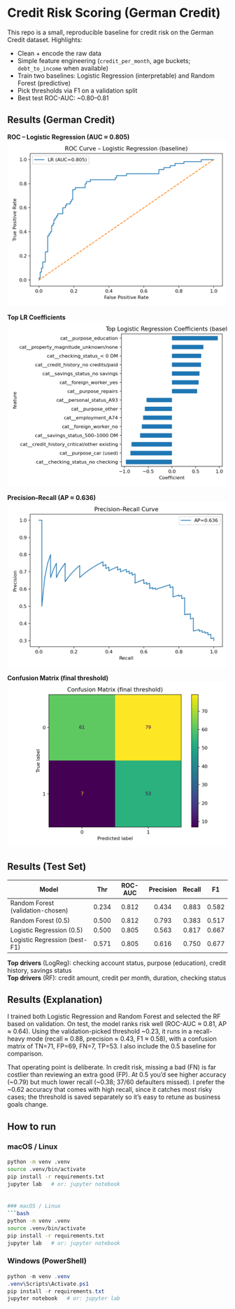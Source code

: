 # Credit Risk Scoring (German Credit)

This repo is a small, reproducible baseline for credit risk on the German Credit dataset. Highlights:
- Clean + encode the raw data
- Simple feature engineering (`credit_per_month`, age buckets; `debt_to_income` when available)
- Train two baselines: Logistic Regression (interpretable) and Random Forest (predictive)
- Pick thresholds via F1 on a validation split
- Best test ROC-AUC: ~0.80–0.81

## Results (German Credit)

**ROC – Logistic Regression (AUC ≈ 0.805)**  
![ROC – Logistic Regression](assets/roc_lr_baseline.png)

**Top LR Coefficients**  
![Top LR Coefficients](assets/top_features_logreg_baseline.png)

**Precision–Recall (AP ≈ 0.636)**  
![Precision–Recall Curve](assets/pr_curve_final.png)

**Confusion Matrix (final threshold)**  
![Confusion Matrix](assets/confusion_matrix_final.png)

## Results (Test Set)

| Model                              | Thr  | ROC-AUC | Precision | Recall |  F1  |
|------------------------------------|:----:|:-------:|:--------:|:------:|:----:|
| Random Forest (validation-chosen)  | 0.234|  0.812  |   0.434  |  0.883 | 0.582 |
| Random Forest (0.5)                | 0.500|  0.812  |   0.793  |  0.383 | 0.517 |
| Logistic Regression (0.5)          | 0.500|  0.805  |   0.563  |  0.817 | 0.667 |
| Logistic Regression (best-F1)      | 0.571|  0.805  |   0.616  |  0.750 | 0.677 |

**Top drivers** (LogReg): checking account status, purpose (education), credit history, savings status  
**Top drivers** (RF): credit amount, credit per month, duration, checking status

## Results (Explanation)
I trained both Logistic Regression and Random Forest and selected the RF based on validation. On test, the model ranks risk well (ROC-AUC ≈ 0.81, AP ≈ 0.64). Using the validation-picked threshold ~0.23, it runs in a recall-heavy mode (recall ≈ 0.88, precision ≈ 0.43, F1 ≈ 0.58), with a confusion matrix of TN=71, FP=69, FN=7, TP=53. I also include the 0.5 baseline for comparison. 

That operating point is deliberate. In credit risk, missing a bad (FN) is far costlier than reviewing an extra good (FP). At 0.5 you’d see higher accuracy (~0.79) but much lower recall (~0.38; 37/60 defaulters missed). I prefer the ~0.62 accuracy that comes with high recall, since it catches most risky cases; the threshold is saved separately so it’s easy to retune as business goals change.

## How to run

### macOS / Linux
```bash
python -m venv .venv
source .venv/bin/activate
pip install -r requirements.txt
jupyter lab   # or: jupyter notebook


### macOS / Linux
```bash
python -m venv .venv
source .venv/bin/activate
pip install -r requirements.txt
jupyter lab   # or: jupyter notebook
```

### Windows (PowerShell)
```powershell
python -m venv .venv
.venv\Scripts\Activate.ps1
pip install -r requirements.txt
jupyter notebook   # or: jupyter lab
```
